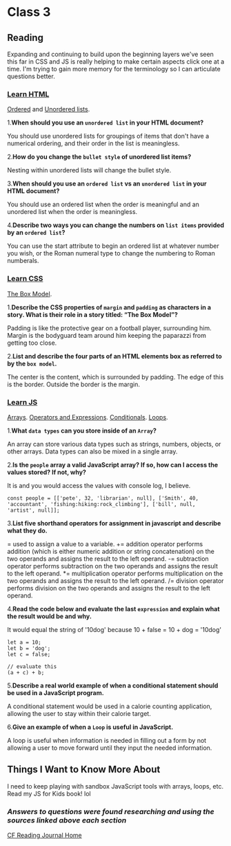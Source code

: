 # Class 3

## Reading

Expanding and continuing to build upon the beginning layers we've seen this far in CSS and JS is really helping to make certain aspects click one at a time. I'm trying to gain more memory for the terminology so I can articulate questions better.

### [Learn HTML](https://developer.mozilla.org/en-US/docs/Web/HTML)

[Ordered](https://developer.mozilla.org/en-US/docs/Web/HTML/Element/ol) and [Unordered lists](https://developer.mozilla.org/en-US/docs/Web/HTML/Element/ul).

1.**When should you use an `unordered list` in your HTML document?**

You should use unordered lists for groupings of items that don't have a numerical ordering, and their order in the list is meaningless.

2.**How do you change the `bullet style` of unordered list items?**

Nesting within unordered lists will change the bullet style.

3.**When should you use an `ordered list` vs an `unordered list` in your HTML document?**

You should use an ordered list when the order is meaningful and an unordered list when the order is meaningless.

4.**Describe two ways you can change the numbers on `list items` provided by an `ordered list`?**

You can use the start attribute to begin an ordered list at whatever number you wish, or the Roman numeral type to change the numbering to Roman numberals.

### [Learn CSS](https://developer.mozilla.org/en-US/docs/Learn/CSS)

[The Box Model](https://developer.mozilla.org/en-US/docs/Learn/CSS/Building_blocks/The_box_model).

1.**Describe the CSS properties of `margin` and `padding` as characters in a story. What is their role in a story titled: “The Box Model”?**

Padding is like the protective gear on a football player, surrounding him. Margin is the bodyguard team around him keeping the paparazzi from getting too close.

2.**List and describe the four parts of an HTML elements box as referred to by the `box model`.**

The center is the content, which is surrounded by padding. The edge of this is the border. Outside the border is the margin.

### [Learn JS](https://developer.mozilla.org/en-US/docs/Learn/JavaScript)

[Arrays](https://developer.mozilla.org/en-US/docs/Learn/JavaScript/First_steps/Arrays). [Operators and Expressions](https://developer.mozilla.org/en-US/docs/Web/JavaScript/Guide/Expressions_and_Operators). [Conditionals](https://developer.mozilla.org/en-US/docs/Learn/JavaScript/Building_blocks/conditionals). [Loops](https://developer.mozilla.org/en-US/docs/Learn/JavaScript/Building_blocks/Looping_code).

1.**What `data types` can you store inside of an `Array`?**

An array can store various data types such as strings, numbers, objects, or other arrays. Data types can also be mixed in a single array.

2.**Is the `people` array a valid JavaScript array? If so, how can I access the values stored? If not, why?**

It is and you would access the values with console log, I believe.

 ```text
 const people = [['pete', 32, 'librarian', null], ['Smith', 40, 'accountant', 'fishing:hiking:rock_climbing'], ['bill', null, 'artist', null]];
```

3.**List five shorthand operators for assignment in javascript and describe what they do.**

= used to assign a value to a variable.
+= addition operator performs addition (which is either numeric addition or string concatenation) on the two operands and assigns the result to the left operand.
-= subtraction operator performs subtraction on the two operands and assigns the result to the left operand.
*= multiplication operator performs multiplication on the two operands and assigns the result to the left operand.
/= division operator performs division on the two operands and assigns the result to the left operand.

4.**Read the code below and evaluate the last `expression` and explain what the result would be and why.**

It would equal the string of '10dog' because 10 + false = 10 + dog = '10dog'

 ```text
 let a = 10;
 let b = 'dog';
 let c = false;

 // evaluate this
 (a + c) + b;
 ```

5.**Describe a real world example of when a conditional statement should be used in a JavaScript program.**

A conditional statement would be used in a calorie counting application, allowing the user to stay within their calorie target.

6.**Give an example of when a `Loop` is useful in JavaScript.**

A loop is useful when information is needed in filling out a form by not allowing a user to move forward until they input the needed information.

## Things I Want to Know More About

I need to keep playing with sandbox JavaScript tools with arrays, loops, etc. Read my JS for Kids book! lol

### ***Answers to questions were found researching and using the sources linked above each section***

[CF Reading Journal Home](../README.md)
